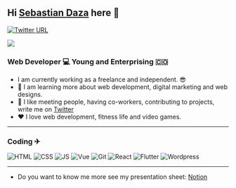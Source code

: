 ## Hi [Sebastian Daza][website] here  👋

[![Twitter URL](https://img.shields.io/twitter/url?color=%3Cfont%20style%3D%22vertical-align%3A%20inherit%3B%22%3E%3Cfont%20style%3D%22vertical-align%3A%20inherit%3B%22%3E%23%201DA1F2%3C%2Ffont%3E%3C%2Ffont%3E&label=Sebasttian%20Daza&logo=Twitter&style=social&url=https%3A%2F%2Ftwitter.com%2FSebasttianDaza)](https://twitter.com/SebasttianDaza)


[<img src="https://media.giphy.com/media/87hciB4w9Di5zFMJcj/giphy.gif">][website]

### Web Developer 💻 Young and  Enterprising 🇨🇴

- I am currently working as a freelance and independent. 😎
- 👊 I am learning more about web development, digital marketing and web designs.
- 👀 I like meeting people, having co-workers, contributing to projects, write me on [Twitter](https://twitter.com/SebasttianDaza)
- ❤ I love web development, fitness life and video games.
---

### Coding ✈

<img alt="HTML" src="https://img.icons8.com/color/48/000000/html-5--v1.png"/>

<img alt="CSS" src="https://img.icons8.com/color/48/000000/css3.png"/>

<img alt="JS" src="https://img.icons8.com/color/50/000000/javascript--v2.png"/>

<img alt="Vue" src="https://img.icons8.com/color/48/000000/vue-js.png"/>

 <img alt="Git" src="https://img.icons8.com/color/48/000000/git.png"/>

<img alt="React" src="https://img.icons8.com/ultraviolet/40/000000/react--v1.png"/>

<img alt="Flutter" src="https://img.icons8.com/color/48/000000/flutter.png"/>

<img alt="Wordpress" src="https://img.icons8.com/material-outlined/48/000000/wordpress--v2.png"/>


---

- Do you want to know me more see my presentation sheet: [Notion](https://organic-icon-9bf.notion.site/Sebasti-n-Daza-156eebed43bb450692a9ab598fb11a55)

<!-- Links -->
[website]: https://emprendeyourlifestyle.com/
